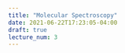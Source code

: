 ```yaml
---
title: "Molecular Spectroscopy"
date: 2021-06-22T17:23:05-04:00
draft: true
lecture_num: 3
---
```


